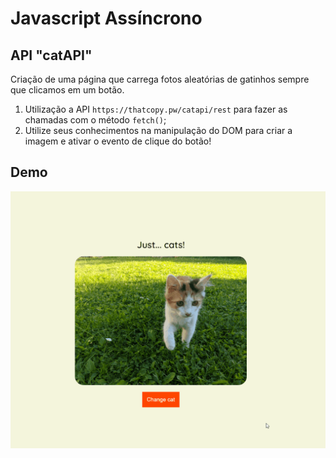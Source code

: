 # Javascript Assíncrono

## API "catAPI"

Criação de uma página que carrega fotos aleatórias de gatinhos sempre que clicamos em um botão.

1. Utilização a API `https://thatcopy.pw/catapi/rest` para fazer as chamadas com o método `fetch()`;
2. Utilize seus conhecimentos na manipulação do DOM para criar a imagem e ativar o evento de clique do botão!

## Demo

![catAPI](./api-cats.gif)
